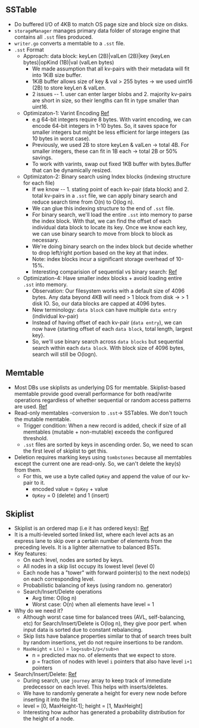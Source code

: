 ## SSTable
- Do buffered I/O of 4KB to match OS page size and block size on disks.
- `storageManager` manages primary data folder of storage engine that contains all `.sst` files produced.
- `writer.go` converts a memtable to a `.sst` file.
- `.sst` Format
  - Approach: data block: keyLen (2B)|valLen (2B)|key (keyLen bytes)|opKind (1B)|val (valLen bytes)
    - We made assumption that all kv-pairs with their metadata will fit into 1KiB size buffer.
    - 1KiB buffer allows size of key & val > 255 bytes -> we used uint16 (2B) to store keyLen & valLen.
    - 2 issues -- 1. user can enter larger blobs and 2. majority kv-pairs are short in size, so their lengths can fit in type smaller than uint16.
  - Optimizaton-1: Varint Encoding [Ref](https://www.cloudcentric.dev/exploring-sstables/)
    - e.g 64-bit integers require 8 bytes. With varint encoding, we can encode 64-bit integers in 1-10 bytes. So, it saves space for smaller integers but might be less efficient for large integers (as 10 bytes in worst case).
    - Previously, we used 2B to store keyLen & valLen -> total 4B. For smaller integers, these can fit in 1B each -> total 2B or 50% savings.
    - To work with varints, swap out fixed 1KB buffer with bytes.Buffer that can be dynamically resized.
  - Optimizaton-2: Binary search using Index blocks (indexing structure for each file)
    - If we know -- 1. stating point of each kv-pair (data block) and 2. total kv-pairs in a `.sst` file, we can apply binary search and reduce search time from O(n) to O(log n).
    - We can glue this indexing structure to the end of `.sst` file.
    - For binary search, we'll load the entire `.sst` into memory to parse the index block. With that, we can find the offset of each individual data block to locate its key. Once we know each key, we can use binary search to move from block to block as necessary.
    - We're doing binary search on the index block but decide whether to drop left/right portion based on the key at that index.
    - Note: index blocks incur a significant storage overhead of 10-15%.
    - Interesting comparision of sequential vs binary search: [Ref](https://www.cloudcentric.dev/exploring-sstables/#benchmarking-binary-search)
  - Optimization-4: Have smaller index blocks + avoid loading entire `.sst` into memory.
    - Observation: Our filesystem works with a default size of 4096 bytes. Any data beyond 4KB will need > 1 block from disk -> > 1 disk IO. So, our data blocks are capped at 4096 bytes.
    - New terminology: `data block` can have multiple `data entry` (individual kv-pair)
    - Instead of having offset of each kv-pair (`data entry`), we can now have {starting offset of each `data block`, total length, largest key}.
    - So, we'll use binary search across `data blocks` but sequential search within each `data block`. With block size of 4096 bytes, search will still be O(logn).

## Memtable
- Most DBs use skiplists as underlying DS for memtable. Skiplist-based memtable provide good overall performance for both read/write operations regardless of whether sequential or random access patterns are used. [Ref](https://www.cloudcentric.dev/exploring-memtables/)
- Read-only memtables -conversion to `.sst`-> SSTables. We don't touch the mutable memtable.
  - Trigger condition: When a new record is added, check if size of all memtables (mutable + non-mutable) exceeds the configured threshold.
  - `.sst` files are sorted by keys in ascending order. So, we need to scan the first level of skiplist to get this.
- Deletion requires marking keys using `tombstones` because all memtables except the current one are read-only. So, we can't delete the key(s) from them.
  - For this, we use a byte called `OpKey` and append the value of our kv-pair to it.
      - encoded value = `OpKey` + value
      - `OpKey` = 0 (delete) and 1 (insert)

## Skiplist
- Skiplist is an ordered map (i.e it has ordered keys): [Ref](ttps://pkg.go.dev/github.com/huandu/skiplist#section-readme)
- It is a multi-leveled sorted linked list, where each level acts as an express lane to skip over a certain number of elements from the preceding levels. It is a lighter alternative to balanced BSTs.
- Key features:
  - On each level, nodes are sorted by keys.
  - All nodes in a skip list occupy its lowest level (level 0)
  - Each node has a "tower" with forward pointer(s) to the next node(s) on each corresponding level.
  - Probabilistic balancing of keys (using random no. generator)
  - Search/Insert/Delete operations 
    - Avg time: O(log n)
    - Worst case: O(n) when all elements have level = 1
- Why do we need it?
    - Although worst case time for balanced trees (AVL, self-balancing, etc) for Search/Insert/Delete is O(log n), they give poor perf. when input data is sorted due to constant rebalancing.
    - Skip lists have balance properties similar to that of search trees built by random insertions, yet do not require insertions to be random.
    - `MaxHeight` = `L(n)` = `log<sub>1/p</sub>n`
      - n = predicted max no. of elements that we expect to store.
      - p = fraction of nodes with level `i` pointers that also have level `i+1` pointers
- Search/Insert/Delete: [Ref](https://www.cloudcentric.dev/implementing-a-skip-list-in-go/)
  - During search, use `journey` array to keep track of immediate predecessor on each level. This helps with inserts/deletes. 
  - We have to randomly generate a height for every new node before inserting it into the list
  - level = [0, MaxHeight-1]; height = [1, MaxHeight]
  - Interesting how author has generated a probability distribution for the height of a node.